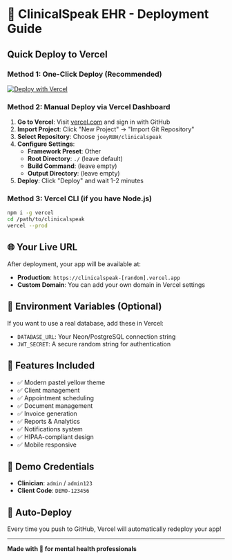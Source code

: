 # 🚀 ClinicalSpeak EHR - Deployment Guide

## Quick Deploy to Vercel

### Method 1: One-Click Deploy (Recommended)
[![Deploy with Vercel](https://vercel.com/button)](https://vercel.com/new/clone?repository-url=https://github.com/joeyRBH/clinicalspeak)

### Method 2: Manual Deploy via Vercel Dashboard

1. **Go to Vercel**: Visit [vercel.com](https://vercel.com) and sign in with GitHub
2. **Import Project**: Click "New Project" → "Import Git Repository"
3. **Select Repository**: Choose `joeyRBH/clinicalspeak`
4. **Configure Settings**:
   - **Framework Preset**: Other
   - **Root Directory**: `./` (leave default)
   - **Build Command**: (leave empty)
   - **Output Directory**: (leave empty)
5. **Deploy**: Click "Deploy" and wait 1-2 minutes

### Method 3: Vercel CLI (if you have Node.js)
```bash
npm i -g vercel
cd /path/to/clinicalspeak
vercel --prod
```

## 🌐 Your Live URL
After deployment, your app will be available at:
- **Production**: `https://clinicalspeak-[random].vercel.app`
- **Custom Domain**: You can add your own domain in Vercel settings

## 🔧 Environment Variables (Optional)
If you want to use a real database, add these in Vercel:
- `DATABASE_URL`: Your Neon/PostgreSQL connection string
- `JWT_SECRET`: A secure random string for authentication

## 📱 Features Included
- ✅ Modern pastel yellow theme
- ✅ Client management
- ✅ Appointment scheduling
- ✅ Document management
- ✅ Invoice generation
- ✅ Reports & Analytics
- ✅ Notifications system
- ✅ HIPAA-compliant design
- ✅ Mobile responsive

## 🎯 Demo Credentials
- **Clinician**: `admin` / `admin123`
- **Client Code**: `DEMO-123456`

## 🔄 Auto-Deploy
Every time you push to GitHub, Vercel will automatically redeploy your app!

---
**Made with 💚 for mental health professionals**
